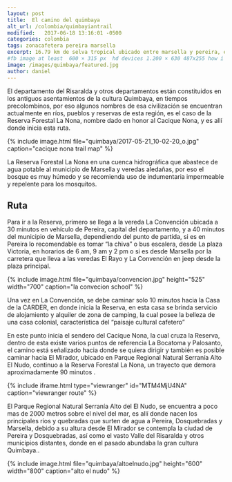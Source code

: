 ```yaml
---
layout: post
title:  El camino del quimbaya
alt_url: /colombia/quimbayiantrail
modified:   2017-06-18 13:16:01 -0500
categories: colombia 
tags: zonacafetera pereira marsella
excerpt: 16.79 km de selva tropical ubicado entre marsella y pereira, este sendero esta lleno de variada vegetacion 🍃 y termina con una hermosa panoramica de la ciudad de pereira 🏞
#fb image at least  600 × 315 px  hd devices 1.200 × 630 487x255 how i see it
image: /images/quimbaya/featured.jpg
author: daniel
---
```

<amp-carousel 
    width="400"
    height="600"
    layout="responsive"
    type="slides"
    autoplay
    delay="2000">
  <amp-img src="/images/quimbaya/slide3.jpg"
    width="800"
    height="1067"
    alt="another sample image"></amp-img>
  <amp-img src="/images/quimbaya/slide2.jpg"
    width="690"
    height="762"
    alt="a sample image"></amp-img>
  <amp-img src="/images/quimbaya/slide1.jpg"
    width="800"
    height="1067"
    alt="another sample image"></amp-img>
    <amp-img src="/images/quimbaya/slide4.jpg"
    width="800"
    height="1067"
    alt="another sample image"></amp-img>
</amp-carousel>

El departamento del Risaralda y otros departamentos están constituidos en los antiguos asentamientos de la cultura Quimbaya, en tiempos precolombinos, por eso algunos nombres de esa civilización se encuentran actualmente en ríos, pueblos y reservas de esta región, es el caso de la Reserva Forestal La Nona, nombre dado en honor al Cacique Nona, y es allí donde inicia esta ruta.
 
 {% include image.html 
   file="quimbaya/2017-05-21_10-02-20_o.jpg" 
   caption="cacique nona trail map"
%} 

La Reserva Forestal La Nona en una cuenca hidrográfica que abastece de agua potable al municipio de Marsella y veredas aledañas, por eso el bosque es muy húmedo y se recomienda uso de indumentaria impermeable y repelente para los mosquitos.  

 
## Ruta
 
Para ir a la Reserva, primero se llega a la vereda La Convención ubicada a 30 minutos en vehículo de Pereira, capital del departamento, y a 40 minutos del municipio de Marsella, dependiendo del punto de partida, si es en Pereira lo recomendable es tomar “la chiva” o bus escalera, desde La plaza Victoria, en horarios de 6 am, 9 am y 2 pm o si es desde Marsella por la carretera que lleva a las veredas El Rayo y La Convención en jeep desde la plaza principal.

{% include image.html 
    file="quimbaya/convencion.jpg"
    height="525" 
    width="700"
    caption="la convecion school"
%} 

Una vez en La Convención, se debe caminar solo 10 minutos hacia la Casa de la CARDER, en donde inicia la Reserva, en esta casa se brinda servicio de alojamiento y alquiler de zona de camping, la cual posee la belleza de una casa colonial, característica del “paisaje cultural cafetero”


En este punto inicia el sendero del Cacique Nona, la cual cruza la Reserva, dentro de esta existe varios puntos de referencia La Bocatoma y Palosanto, el camino está señalizado hacia donde se quiera dirigir y también es posible caminar hacia El Mirador, ubicado en Parque Regional Natural Serranía Alto El Nudo, continuo a la Reserva Forestal La Nona, un trayecto que demora aproximadamente 90 minutos .

{% include iframe.html
    type="viewranger"
    id="MTM4MjU4NA"
    caption="viewranger route"
%}


El Parque Regional Natural Serranía Alto del El Nudo, se encuentra a poco mas de 2000 metros sobre el nivel del mar, es allí donde nacen los principales ríos y quebradas que surten de agua a Pereira, Dosquebradas y Marsella, debido a su altura desde El Mirador se contempla la ciudad de Pereira y Dosquebradas, así como el vasto Valle del Risaralda y otros municipios distantes, donde en el pasado abundaba la gran cultura Quimbaya.. 

{% include image.html 
    file="quimbaya/altoelnudo.jpg"
    height="600" 
    width="800"
    caption="alto el nudo"
%} 

 




[quimbaya-wikipedia]: https://en.wikipedia.org/wiki/Quimbaya_civilization



